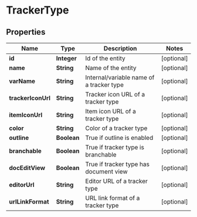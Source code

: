 

# TrackerType


## Properties

| Name | Type | Description | Notes |
|------------ | ------------- | ------------- | -------------|
|**id** | **Integer** | Id of the entity |  [optional] |
|**name** | **String** | Name of the entity |  [optional] |
|**varName** | **String** | Internal/variable name of a tracker type |  [optional] |
|**trackerIconUrl** | **String** | Tracker icon URL of a tracker type |  [optional] |
|**itemIconUrl** | **String** | Item icon URL of a tracker type |  [optional] |
|**color** | **String** | Color of a tracker type |  [optional] |
|**outline** | **Boolean** | True if outline is enabled |  [optional] |
|**branchable** | **Boolean** | True if tracker type is branchable |  [optional] |
|**docEditView** | **Boolean** | True if tracker type has document view |  [optional] |
|**editorUrl** | **String** | Editor URL of a tracker type |  [optional] |
|**urlLinkFormat** | **String** | URL link format of a tracker type |  [optional] |



